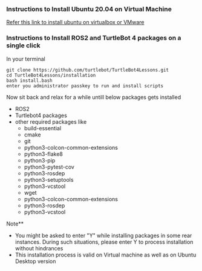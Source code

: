 ### Instructions to Install Ubuntu 20.04 on Virtual Machine

[Refer this link to install ubuntu on virtualbox or VMware](https://ubuntu.com/tutorials/how-to-run-ubuntu-desktop-on-a-virtual-machine-using-virtualbox#1-overview)

### Instructions to Install ROS2 and TurtleBot 4 packages on a **single click**

In your terminal
```
git clone https://github.com/turtlebot/TurtleBot4Lessons.git
cd TurtleBot4Lessons/installation
bash install.bash
enter you administrator passkey to run and install scripts
```

Now sit back and relax for a while untill below packages gets installed
- ROS2 
- Turtlebot4 packages 
- other required packages like 
  - build-essential
  - cmake
  - git 
  - python3-colcon-common-extensions
  - python3-flake8
  - python3-pip
  - python3-pytest-cov
  - python3-rosdep
  - python3-setuptools
  - python3-vcstool
  - wget
  - python3-colcon-common-extensions
  - python3-rosdep
  - python3-vcstool

Note** 
- You might be asked to enter "Y" while installing packages in some rear instances. During such situations, please enter Y to process installation without hindrances
- This installation process is valid on Virtual machine as well as on Ubuntu Desktop version
